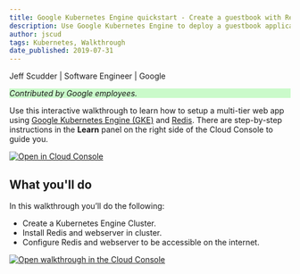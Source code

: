 ```yaml
---
title: Google Kubernetes Engine quickstart - Create a guestbook with Redis and PHP
description: Use Google Kubernetes Engine to deploy a guestbook application with Redis and PHP.
author: jscud
tags: Kubernetes, Walkthrough
date_published: 2019-07-31
---
```


Jeff Scudder | Software Engineer | Google

<p style="background-color:#CAFACA;"><i>Contributed by Google employees.</i></p>

Use this interactive walkthrough to learn how to setup a multi-tier web app 
using [Google Kubernetes Engine (GKE)][gke-docs] and [Redis][redis]. There are 
step-by-step instructions in the **Learn** panel on the right side of the Cloud 
Console to guide you.

[![Open in Cloud Console](https://walkthroughs.googleusercontent.com/tutorial/resources/open-in-console-button.svg)](https://console.cloud.google.com/getting-started?walkthrough_tutorial_id=gke_guestbook)

## What you'll do

In this walkthrough you’ll do the following:

* Create a Kubernetes Engine Cluster.
* Install Redis and webserver in cluster. 
* Configure Redis and webserver to be accessible on the internet. 

[![Open walkthrough in the Cloud Console](https://storage.googleapis.com/gcp-community/tutorials/compute-quickstart/tutorial.png)](https://console.cloud.google.com/getting-started?walkthrough_tutorial_id=gke_guestbook)

[gke-docs]: https://cloud.google.com/kubernetes-engine/
[gke-registry]: https://cloud.google.com/container-registry
[redis]: http://redis.io/
